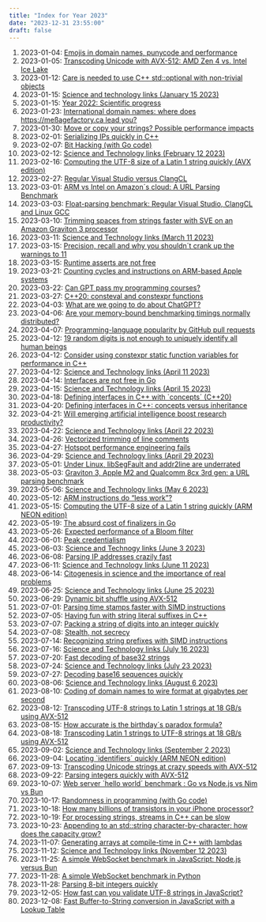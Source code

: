 ```yaml
---
title: "Index for Year 2023"
date: "2023-12-31 23:55:00"
draft: false
---
```


1. 2023-01-04: [Emojis in domain names, punycode and performance](/lemire/blog/2023/01-04-emojis-in-domain-names-punycode-and-performance)
2. 2023-01-05: [Transcoding Unicode with AVX-512: AMD Zen 4 vs. Intel Ice Lake](/lemire/blog/2023/01-05-transcoding-unicode-with-avx-512-amd-zen-4-vs-intel-ice-lake)
3. 2023-01-12: [Care is needed to use C++ std::optional with non-trivial objects](/lemire/blog/2023/01-12-care-is-needed-to-use-c-stdoptional-with-non-trivial-objects)
4. 2023-01-15: [Science and technology links (January 15 2023)](/lemire/blog/2023/01-15-science-and-technology-links-january-15-2022)
5. 2023-01-15: [Year 2022: Scientific progress](/lemire/blog/2023/01-15-year-2022-scientific-progress)
6. 2023-01-23: [International domain names: where does https://meßagefactory.ca lead you?](/lemire/blog/2023/01-23-international-domain-names-where-does-https-mesagefactory-ca-lead-you)
7. 2023-01-30: [Move or copy your strings? Possible performance impacts](/lemire/blog/2023/01-30-move-or-copy-your-strings-possible-performance-impacts)
8. 2023-02-01: [Serializing IPs quickly in C++](/lemire/blog/2023/02-01-serializing-ips-quickly-in-c)
9. 2023-02-07: [Bit Hacking (with Go code)](/lemire/blog/2023/02-07-bit-hacking-with-go-code)
10. 2023-02-12: [Science and Technology links (February 12 2023)](/lemire/blog/2023/02-12-science-and-technology-links-february-12-2023)
11. 2023-02-16: [Computing the UTF-8 size of a Latin 1 string quickly (AVX edition)](/lemire/blog/2023/02-16-computing-the-utf-8-size-of-a-latin-1-string-quickly-avx-edition)
12. 2023-02-27: [Regular Visual Studio versus ClangCL](/lemire/blog/2023/02-27-visual-studio-versus-clangcl)
13. 2023-03-01: [ARM vs Intel on Amazon´s cloud: A URL Parsing Benchmark](/lemire/blog/2023/03-01-arm-vs-intel-on-amazons-cloud)
14. 2023-03-03: [Float-parsing benchmark: Regular Visual Studio, ClangCL and Linux GCC](/lemire/blog/2023/03-03-float-parsing-benchmark-regular-visual-studio-clangcl-and-linux-gcc)
15. 2023-03-10: [Trimming spaces from strings faster with SVE on an Amazon Graviton 3 processor](/lemire/blog/2023/03-10-trimming-spaces-from-strings-faster-with-sve-on-an-amazon-graviton-3-processor)
16. 2023-03-11: [Science and Technology links (March 11 2023)](/lemire/blog/2023/03-11-science-and-technology-links-march-11-2023)
17. 2023-03-15: [Precision, recall and why you shouldn´t crank up the warnings to 11](/lemire/blog/2023/03-15-precision-recall-and-why-you-shouldnt-crank-up-the-warnings-to-11)
18. 2023-03-15: [Runtime asserts are not free](/lemire/blog/2023/03-15-runtime-asserts-are-not-free)
19. 2023-03-21: [Counting cycles and instructions on ARM-based Apple systems](/lemire/blog/2023/03-21-counting-cycles-and-instructions-on-arm-based-apple-systems)
20. 2023-03-22: [Can GPT pass my programming courses?](/lemire/blog/2023/03-22-can-gpt-pass-my-programming-courses)
21. 2023-03-27: [C++20: consteval and constexpr functions](/lemire/blog/2023/03-27-c20-consteval-and-constexpr-functions)
22. 2023-04-03: [What are we going to do about ChatGPT?](/lemire/blog/2023/04-03-what-are-we-going-to-do-about-chatgpt)
23. 2023-04-06: [Are your memory-bound benchmarking timings normally distributed?](/lemire/blog/2023/04-06-are-your-memory-bound-benchmarking-timings-normally-distributed)
24. 2023-04-07: [Programming-language popularity by GitHub pull requests](/lemire/blog/2023/04-07-programming-language-popularity-by-github-pull-requests)
25. 2023-04-12: [19 random digits is not enough to uniquely identify all human beings](/lemire/blog/2023/04-12-19-random-digits-is-not-enough-to-uniquely-identify-all-human-beings)
26. 2023-04-12: [Consider using constexpr static function variables for performance in C++](/lemire/blog/2023/04-12-consider-using-constexpr-static-function-variables-for-performance)
27. 2023-04-12: [Science and Technology links (April 11 2023)](/lemire/blog/2023/04-12-science-and-technology-links-march-11-2023-2)
28. 2023-04-14: [Interfaces are not free in Go](/lemire/blog/2023/04-14-interfaces-are-not-free-in-go)
29. 2023-04-15: [Science and Technology links (April 15 2023)](/lemire/blog/2023/04-15-science-and-technology-links-april-15-2023)
30. 2023-04-18: [Defining interfaces in C++ with `concepts´ (C++20)](/lemire/blog/2023/04-18-defining-interfaces-in-c-with-concepts-c20)
31. 2023-04-20: [Defining interfaces in C++: concepts versus inheritance](/lemire/blog/2023/04-20-defining-interfaces-in-c-concepts-versus-inheritance)
32. 2023-04-21: [Will emerging artificial intelligence boost research productivity?](/lemire/blog/2023/04-21-will-emerging-artificial-intelligence-boost-research-productivity)
33. 2023-04-22: [Science and Technology links (April 22 2023)](/lemire/blog/2023/04-22-science-and-technology-links-april-22-2023)
34. 2023-04-26: [Vectorized trimming of line comments](/lemire/blog/2023/04-26-vectorized-trimming-of-line-comments)
35. 2023-04-27: [Hotspot performance engineering fails](/lemire/blog/2023/04-27-hotspot-performance-engineering-fails)
36. 2023-04-29: [Science and Technology links (April 29 2023)](/lemire/blog/2023/04-29-science-and-technology-links-april-29-2023)
37. 2023-05-01: [Under Linux, libSegFault and addr2line are underrated](/lemire/blog/2023/05-01-under-linux-libsegfault-and-addr2line-are-underrated)
38. 2023-05-03: [Graviton 3, Apple M2 and Qualcomm 8cx 3rd gen: a URL parsing benchmark](/lemire/blog/2023/05-03-graviton-3-apple-m2-and-qualcomm-8cx-3rd-gen-a-url-parsing-benchmark)
39. 2023-05-06: [Science and Technology links (May 6 2023)](/lemire/blog/2023/05-06-science-and-technology-links-may-6-2023)
40. 2023-05-12: [ARM instructions do &#8220;less work&#8221;?](/lemire/blog/2023/05-12-arm-instructions-do-less-work)
41. 2023-05-15: [Computing the UTF-8 size of a Latin 1 string quickly (ARM NEON edition)](/lemire/blog/2023/05-15-computing-the-utf-8-size-of-a-latin-1-string-quickly-arm-neon-edition)
42. 2023-05-19: [The absurd cost of finalizers in Go](/lemire/blog/2023/05-19-the-absurd-cost-of-finalizers-in-go)
43. 2023-05-26: [Expected performance of a Bloom filter](/lemire/blog/2023/05-26-expected-performance-of-a-bloom-filter)
44. 2023-06-01: [Peak credentialism](/lemire/blog/2023/06-01-peak-credentialism)
45. 2023-06-03: [Science and Technogy links (June 3 2023)](/lemire/blog/2023/06-03-science-and-technogy-links-june-3-2023)
46. 2023-06-08: [Parsing IP addresses crazily fast](/lemire/blog/2023/06-08-parsing-ip-addresses-crazily-fast)
47. 2023-06-11: [Science and Technology links (June 11 2023)](/lemire/blog/2023/06-11-science-and-technology-links-june-11-2023)
48. 2023-06-14: [Citogenesis in science and the importance of real problems](/lemire/blog/2023/06-14-citogenesis-in-science-and-the-importance-of-real-problems)
49. 2023-06-25: [Science and Technology links (June 25 2023)](/lemire/blog/2023/06-25-science-and-technology-links-june-25-2023)
50. 2023-06-29: [Dynamic bit shuffle using AVX-512](/lemire/blog/2023/06-29-dynamic-bit-shuffle-using-avx-512)
51. 2023-07-01: [Parsing time stamps faster with SIMD instructions](/lemire/blog/2023/07-01-parsing-time-stamps-faster-with-simd-instructions)
52. 2023-07-05: [Having fun with string literal suffixes in C++](/lemire/blog/2023/07-05-having-fun-with-string-literal-suffixes-in-c)
53. 2023-07-07: [Packing a string of digits into an integer quickly](/lemire/blog/2023/07-07-packing-a-string-of-digits-into-an-integer-quickly)
54. 2023-07-08: [Stealth, not secrecy](/lemire/blog/2023/07-08-stealth-not-secrecy)
55. 2023-07-14: [Recognizing string prefixes with SIMD instructions](/lemire/blog/2023/07-14-recognizing-string-prefixes-with-simd-instructions)
56. 2023-07-16: [Science and Technology links (July 16 2023)](/lemire/blog/2023/07-16-science-and-technology-links-july-16-2023)
57. 2023-07-20: [Fast decoding of base32 strings](/lemire/blog/2023/07-20-fast-decoding-of-base32-strings)
58. 2023-07-24: [Science and Technology links (July 23 2023)](/lemire/blog/2023/07-24-science-and-technology-links-july-23-2023)
59. 2023-07-27: [Decoding base16 sequences quickly](/lemire/blog/2023/07-27-decoding-base16-sequences-quickly)
60. 2023-08-06: [Science and Technology links (August 6 2023)](/lemire/blog/2023/08-06-science-and-technology-links-august-6-2023)
61. 2023-08-10: [Coding of domain names to wire format at gigabytes per second](/lemire/blog/2023/08-10-coding-of-domain-names-to-wire-format-at-gigabytes-per-second)
62. 2023-08-12: [Transcoding UTF-8 strings to Latin 1 strings at 18 GB/s using AVX-512](/lemire/blog/2023/08-12-transcoding-utf-8-strings-to-latin-1-strings-at-12-gb-s-using-avx-512)
63. 2023-08-15: [How accurate is the birthday´s paradox formula?](/lemire/blog/2023/08-15-how-accurate-is-the-birthdays-paradox-formula)
64. 2023-08-18: [Transcoding Latin 1 strings to UTF-8 strings at 18 GB/s using AVX-512](/lemire/blog/2023/08-18-transcoding-latin-1-strings-to-utf-8-strings-at-12-gb-s-using-avx-512)
65. 2023-09-02: [Science and Technology links (September 2 2023)](/lemire/blog/2023/09-02-science-and-technology-links-september-2-2023)
66. 2023-09-04: [Locating `identifiers´ quickly (ARM NEON edition)](/lemire/blog/2023/09-04-locating-identifiers-quickly-arm-neon-edition)
67. 2023-09-13: [Transcoding Unicode strings at crazy speeds with AVX-512](/lemire/blog/2023/09-13-transcoding-unicode-strings-at-crazy-speeds-with-avx-512)
68. 2023-09-22: [Parsing integers quickly with AVX-512](/lemire/blog/2023/09-22-parsing-integers-quickly-with-avx-512)
69. 2023-10-07: [Web server `hello world´ benchmark : Go vs Node.js vs Nim vs Bun](/lemire/blog/2023/10-07-web-server-hello-world-benchmark-go-vs-node-js-vs-nim-vs-bun)
70. 2023-10-17: [Randomness in programming (with Go code)](/lemire/blog/2023/10-17-randomness-in-programming-with-go-code)
71. 2023-10-18: [How many billions of transistors in your iPhone processor?](/lemire/blog/2023/10-18-how-many-billions-of-transistors-in-your-iphone-processor)
72. 2023-10-19: [For processing strings, streams in C++ can be slow](/lemire/blog/2023/10-19-for-processing-strings-streams-in-c-can-be-slow)
73. 2023-10-23: [Appending to an std::string character-by-character: how does the capacity grow?](/lemire/blog/2023/10-23-appending-to-an-stdstring-character-by-character-how-does-the-capacity-grow)
74. 2023-11-07: [Generating arrays at compile-time in C++ with lambdas](/lemire/blog/2023/11-07-generating-arrays-at-compile-time-in-c-with-lambdas)
75. 2023-11-12: [Science and Technology links (November 12 2023)](/lemire/blog/2023/11-12-science-and-technology-links-november-12-2023)
76. 2023-11-25: [A simple WebSocket benchmark in JavaScript: Node.js versus Bun](/lemire/blog/2023/11-25-a-simple-websocket-benchmark-in-javascript-node-js-versus-bun)
77. 2023-11-28: [A simple WebSocket benchmark in Python](/lemire/blog/2023/11-28-a-simple-websocket-benchmark-in-python)
78. 2023-11-28: [Parsing 8-bit integers quickly](/lemire/blog/2023/11-28-parsing-8-bit-integers-quickly)
79. 2023-12-05: [How fast can you validate UTF-8 strings in JavaScript?](/lemire/blog/2023/12-05-how-fast-can-you-validate-utf-8-strings-in-javascript)
80. 2023-12-08: [Fast Buffer-to-String conversion in JavaScript with a Lookup Table](/lemire/blog/2023/12-08-fast-buffer-to-string-conversion-in-javascript-with-a-lookup-table)



